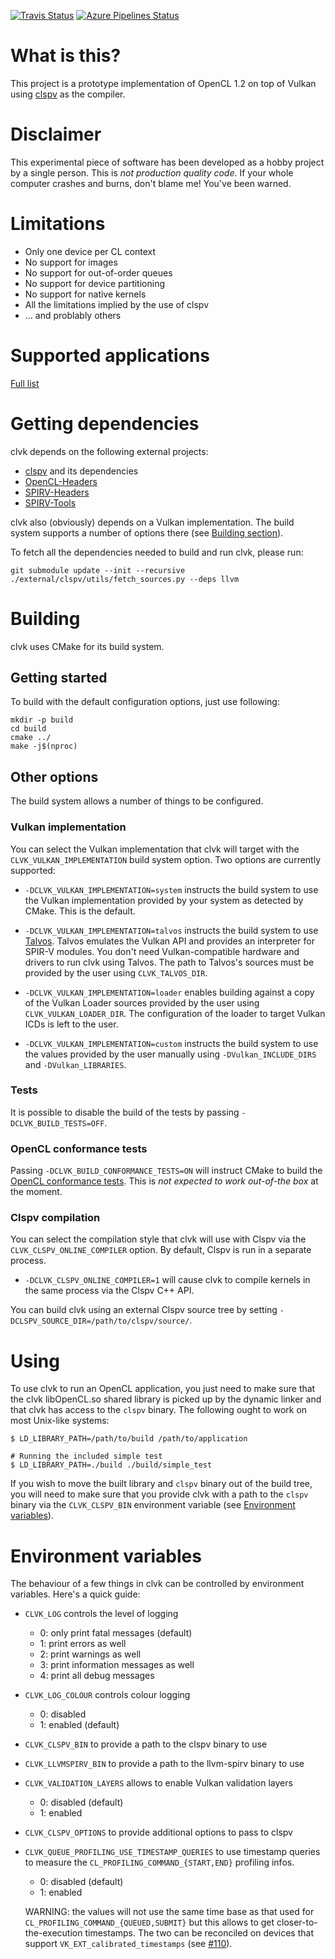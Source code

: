 [![Travis Status](https://travis-ci.com/kpet/clvk.svg?branch=master)](https://travis-ci.com/kpet/clvk) [![Azure Pipelines Status](https://dev.azure.com/kpet/clvk/_apis/build/status/kpet.clvk?branchName=master)](https://dev.azure.com/kpet/clvk/_build/latest?definitionId=1&branchName=master)

# What is this?

This project is a prototype implementation of OpenCL 1.2 on top of Vulkan using
[clspv](https://github.com/google/clspv) as the compiler.

# Disclaimer

This experimental piece of software has been developed as a hobby project
by a single person.  This is *not production quality code*.  If your whole
computer crashes and burns, don't blame me! You've been warned.

# Limitations

* Only one device per CL context
* No support for images
* No support for out-of-order queues
* No support for device partitioning
* No support for native kernels
* All the limitations implied by the use of clspv
* ... and problably others

# Supported applications

[Full list](docs/supported-applications.md)

# Getting dependencies

clvk depends on the following external projects:

* [clspv](https://github.com/google/clspv) and its dependencies
* [OpenCL-Headers](https://github.com/KhronosGroup/OpenCL-Headers)
* [SPIRV-Headers](https://github.com/KhronosGroup/SPIRV-Headers)
* [SPIRV-Tools](https://github.com/KhronosGroup/SPIRV-Tools)

clvk also (obviously) depends on a Vulkan implementation. The build system
supports a number of options there (see [Building section](#building)).

To fetch all the dependencies needed to build and run clvk, please run:

```
git submodule update --init --recursive
./external/clspv/utils/fetch_sources.py --deps llvm
```

# Building

clvk uses CMake for its build system.

## Getting started

To build with the default configuration options, just use following:

```
mkdir -p build
cd build
cmake ../
make -j$(nproc)
```

## Other options

The build system allows a number of things to be configured.

### Vulkan implementation

You can select the Vulkan implementation that clvk will target with the
`CLVK_VULKAN_IMPLEMENTATION` build system option. Two options are currently
supported:

* `-DCLVK_VULKAN_IMPLEMENTATION=system` instructs the build system to use the
  Vulkan implementation provided by your system as detected by CMake. This
  is the default.

* `-DCLVK_VULKAN_IMPLEMENTATION=talvos` instructs the build system to use
  [Talvos](https://github.com/talvos/talvos). Talvos emulates the
  Vulkan API and provides an interpreter for SPIR-V modules. You don't
  need Vulkan-compatible hardware and drivers to run clvk using Talvos.
  The path to Talvos's sources must be provided by the user using
  `CLVK_TALVOS_DIR`.

* `-DCLVK_VULKAN_IMPLEMENTATION=loader` enables building against a copy of the
  Vulkan Loader sources provided by the user using `CLVK_VULKAN_LOADER_DIR`.
  The configuration of the loader to target Vulkan ICDs is left to the user.

* `-DCLVK_VULKAN_IMPLEMENTATION=custom` instructs the build system to use the
  values provided by the user manually using `-DVulkan_INCLUDE_DIRS` and
  `-DVulkan_LIBRARIES`.

### Tests

It is possible to disable the build of the tests by passing
`-DCLVK_BUILD_TESTS=OFF`.

### OpenCL conformance tests

Passing `-DCLVK_BUILD_CONFORMANCE_TESTS=ON` will instruct CMake to build the
[OpenCL conformance tests](https://github.com/KhronosGroup/OpenCL-CTS).
This is _not expected to work out-of-the box_ at the moment.

### Clspv compilation

You can select the compilation style that clvk will use with Clspv via
the `CLVK_CLSPV_ONLINE_COMPILER` option. By default, Clspv is run in a
separate process.

* `-DCLVK_CLSPV_ONLINE_COMPILER=1` will cause clvk to compile kernels
in the same process via the Clspv C++ API.

You can build clvk using an external Clspv source tree by setting
`-DCLSPV_SOURCE_DIR=/path/to/clspv/source/`.

# Using

To use clvk to run an OpenCL application, you just need to make sure
that the clvk libOpenCL.so shared library is picked up by the dynamic
linker and that clvk has access to the `clspv` binary. The following
ought to work on most Unix-like systems:

```
$ LD_LIBRARY_PATH=/path/to/build /path/to/application

# Running the included simple test
$ LD_LIBRARY_PATH=./build ./build/simple_test
```

If you wish to move the built library and `clspv` binary out of the build
tree, you will need to make sure that you provide clvk with a path
to the `clspv` binary via the `CLVK_CLSPV_BIN` environment variable
(see [Environment variables](#environment-variables)).

# Environment variables

The behaviour of a few things in clvk can be controlled by environment
variables. Here's a quick guide:

* `CLVK_LOG` controls the level of logging

   * 0: only print fatal messages (default)
   * 1: print errors as well
   * 2: print warnings as well
   * 3: print information messages as well
   * 4: print all debug messages

* `CLVK_LOG_COLOUR` controls colour logging

   * 0: disabled
   * 1: enabled (default)

* `CLVK_CLSPV_BIN` to provide a path to the clspv binary to use

* `CLVK_LLVMSPIRV_BIN` to provide a path to the llvm-spirv binary to use

* `CLVK_VALIDATION_LAYERS` allows to enable Vulkan validation layers

   * 0: disabled (default)
   * 1: enabled

* `CLVK_CLSPV_OPTIONS` to provide additional options to pass to clspv

* `CLVK_QUEUE_PROFILING_USE_TIMESTAMP_QUERIES` to use timestamp queries to
  measure the `CL_PROFILING_COMMAND_{START,END}` profiling infos.

   * 0: disabled (default)
   * 1: enabled

  WARNING: the values will not use the same time base as that used for
  `CL_PROFILING_COMMAND_{QUEUED,SUBMIT}` but this allows to get
  closer-to-the-execution timestamps. The two can be reconciled on devices
  that support `VK_EXT_calibrated_timestamps`
  (see [#110](https://github.com/kpet/clvk/issues/110)).

